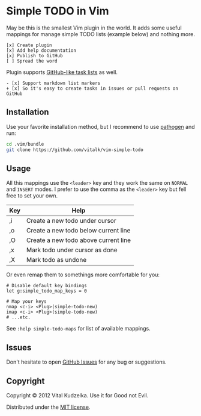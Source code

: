 # Simple TODO in Vim

May be this is the smallest Vim plugin in the world. It adds some useful
mappings for manage simple TODO lists (example below) and nothing more.

```
[x] Create plugin
[x] Add help documentation
[x] Publish to GitHub
[ ] Spread the word
```

Plugin supports [GitHub-like task lists](https://github.com/blog/1375-task-lists-in-gfm-issues-pulls-comments) as well.

```
- [x] Support markdown list markers
+ [x] So it's easy to create tasks in issues or pull requests on GitHub
```

## Installation

Use your favorite installation method, but I recommend to use
[pathogen](https://github.com/tpope/vim-pathogen) and run:

```sh
cd .vim/bundle
git clone https://github.com/vitalk/vim-simple-todo
```

## Usage

All this mappings use the `<leader>` key and they work the same on `NORMAL`
and `INSERT` modes. I prefer to use the comma as the `<leader>` key but fell
free to set your own.

| Key | Help                                 |
|-----|--------------------------------------|
| ,i  | Create a new todo under cursor       |
| ,o  | Create a new todo below current line |
| ,O  | Create a new todo above current line |
| ,x  | Mark todo under cursor as done       |
| ,X  | Mark todo as undone                  |

Or even remap them to somethings more comfortable for you:

```vim
# Disable default key bindings
let g:simple_todo_map_keys = 0

# Map your keys
nmap <c-i> <Plug>(simple-todo-new)
imap <c-i> <Plug>(simple-todo-new)
# ...etc.
```

See `:help simple-todo-maps` for list of available <Plug> mappings.

## Issues

Don't hesitate to open [GitHub Issues](https://github.com/vitalk/vim-simple-todo/issues) for any bug or suggestions.

## Copyright

Copyright © 2012 Vital Kudzelka. Use it for Good not Evil.

Distributed under the [MIT license](http://mit-license.org/vitalk).
